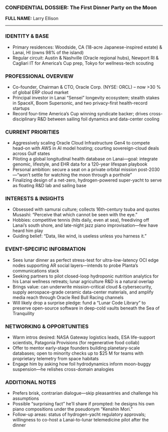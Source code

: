 ### CONFIDENTIAL DOSSIER: The First Dinner Party on the Moon

**FULL NAME:** Larry Ellison

---
### IDENTITY & BASE
- Primary residences: Woodside, CA (18-acre Japanese-inspired estate) & Lanai, HI (owns 98% of the island)  
- Regular circuit: Austin & Nashville (Oracle regional hubs), Newport RI & Cagliari IT for America’s Cup prep, Tokyo for wellness-tech scouting

### PROFESSIONAL OVERVIEW
- Co-founder, Chairman & CTO, Oracle Corp. (NYSE: ORCL) – now >30 % of global ERP cloud market  
- Principal investor in Lanai “Sensei” longevity ecosystem; stealth stakes in SpaceX, Boom Supersonic, and two privacy-first health-record startups  
- Record four-time America’s Cup winning syndicate backer; drives cross-disciplinary R&D between sailing foil dynamics and data-center cooling

### CURRENT PRIORITIES
- Aggressively scaling Oracle Cloud Infrastructure Gen4 to compete head-on with AWS in AI model hosting; courting sovereign-cloud deals across Gulf states  
- Piloting a global longitudinal health database on Lanai—goal: integrate genomic, lifestyle, and EHR data for a 120-year lifespan playbook  
- Personal ambition: secure a seat on a private orbital mission post-2030—“won’t settle for watching the moon through a porthole”  
- Finalizing design of a net-zero, hydrogen-powered super-yacht to serve as floating R&D lab and sailing base

### INTERESTS & INSIGHTS
- Obsessed with samurai culture; collects 16th-century tsuba and quotes Musashi: “Perceive that which cannot be seen with the eye.”  
- Hobbies: competitive tennis (hits daily, even at sea), freediving off Lanai’s south shore, and late-night jazz piano improvisation—few have heard him play  
- Guiding belief: “Data, like wind, is useless unless you harness it.”

### EVENT-SPECIFIC INFORMATION
- Sees lunar dinner as perfect stress-test for ultra-low-latency OCI edge nodes supporting AR social layers—intends to probe Planta’s communications stack  
- Seeking partners to pilot closed-loop hydroponic nutrition analytics for his Lanai wellness retreats; lunar agriculture R&D is a natural overlap  
- Brings value: can underwrite mission-critical cloud & cybersecurity, supply aerospace-grade ceramic data-center materials, and amplify media reach through Oracle Red Bull Racing channels  
- Will likely drop a surprise pledge: fund a “Lunar Code Library” to preserve open-source software in deep-cold vaults beneath the Sea of Tranquility

### NETWORKING & OPPORTUNITIES
- Warm intros desired: NASA Gateway logistics leads, ESA life-support scientists, Patagonia Provisions (for regenerative food collab)  
- Offer to mentor early-stage founders building planetary-scale databases; open to minority checks up to $25 M for teams with proprietary telemetry from space habitats  
- Engage him by asking how foil hydrodynamics inform moon-buggy suspension—he relishes cross-domain analogies

### ADDITIONAL NOTES
- Prefers brisk, contrarian dialogue—skip pleasantries and challenge his assumptions  
- Possible “surprising fact” he’ll share if prompted: he designs his own piano compositions under the pseudonym “Kenshin Mori.”  
- Follow-up areas: status of hydrogen-yacht regulatory approvals; willingness to co-host a Lanai-to-lunar telemedicine pilot after the dinner